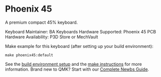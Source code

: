 Phoenix 45
===

A premium compact 45% keyboard.

Keyboard Maintainer: BA Keyboards 
Hardware Supported: Phoenix 45 PCB  
Hardware Availability: P3D Store or MechVault

Make example for this keyboard (after setting up your build environment):

    make phoenix45:default

See the [build environment setup](https://docs.qmk.fm/#/getting_started_build_tools) and the [make instructions](https://docs.qmk.fm/#/getting_started_make_guide) for more information. Brand new to QMK? Start with our [Complete Newbs Guide](https://docs.qmk.fm/#/newbs).
